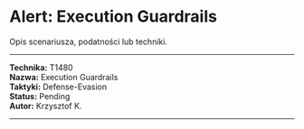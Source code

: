# Alert: Execution Guardrails

Opis scenariusza, podatności lub techniki.

---

**Technika:** T1480  
**Nazwa:** Execution Guardrails  
**Taktyki:** Defense-Evasion  
**Status:** Pending  
**Autor:** Krzysztof K.  

---

<!--
Tactics: Defense-Evasion
Technique ID: T1480
Technique Name: Execution Guardrails
Status: Pending
--> 
